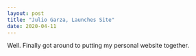 ```yaml
---
layout: post
title: "Julio Garza, Launches Site"
date: 2020-04-11
---
```


Well. Finally got around to putting my personal website together. 
